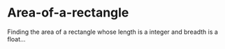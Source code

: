 # Area-of-a-rectangle
Finding the area of a rectangle whose length is a integer and breadth is a float...
